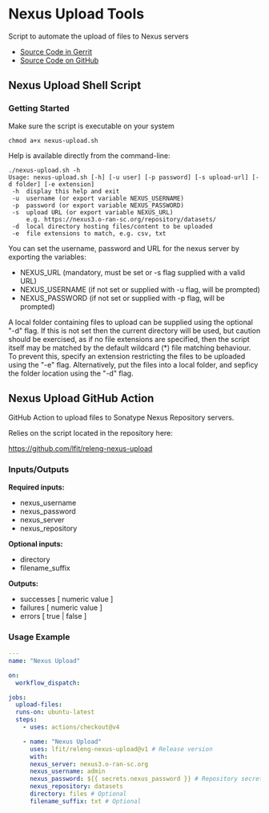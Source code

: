 # Nexus Upload Tools

Script to automate the upload of files to Nexus servers

- [Source Code in Gerrit](https://gerrit.linuxfoundation.org/infra/admin/repos/releng/nexus-upload,general)
- [Source Code on GitHub](https://github.com/lfit/releng-nexus-upload)

## Nexus Upload Shell Script

### Getting Started

Make sure the script is executable on your system

```console
chmod a+x nexus-upload.sh
```

Help is available directly from the command-line:

```console
./nexus-upload.sh -h
Usage: nexus-upload.sh [-h] [-u user] [-p password] [-s upload-url] [-d folder] [-e extension]
 -h  display this help and exit
 -u  username (or export variable NEXUS_USERNAME)
 -p  password (or export variable NEXUS_PASSWORD)
 -s  upload URL (or export variable NEXUS_URL)
     e.g. https://nexus3.o-ran-sc.org/repository/datasets/
 -d  local directory hosting files/content to be uploaded
 -e  file extensions to match, e.g. csv, txt
```

You can set the username, password and URL for the nexus server by exporting the variables:

- NEXUS_URL (mandatory, must be set or -s flag supplied with a valid URL)
- NEXUS_USERNAME (if not set or supplied with -u flag, will be prompted)
- NEXUS_PASSWORD (if not set or supplied with -p flag, will be prompted)

A local folder containing files to upload can be supplied using the optional "-d" flag. If this is not set
then the current directory will be used, but caution should be exercised, as if no file extensions are
specified, then the script itself may be matched by the default wildcard (\*) file matching behaviour. To
prevent this, specify an extension restricting the files to be uploaded using the "-e" flag. Alternatively,
put the files into a local folder, and sepficy the folder location using the "-d" flag.

## Nexus Upload GitHub Action

GitHub Action to upload files to Sonatype Nexus Repository servers.

Relies on the script located in the repository here:

<https://github.com/lfit/releng-nexus-upload>

### Inputs/Outputs

**Required inputs:**

- nexus_username
- nexus_password
- nexus_server
- nexus_repository

**Optional inputs:**

- directory
- filename_suffix
<!--
  # May be superfluous parameter
- repository_format
  -->

**Outputs:**

- successes [ numeric value ]
- failures [ numeric value ]
- errors [ true | false ]

### Usage Example

```yaml
---
name: "Nexus Upload"

on:
  workflow_dispatch:

jobs:
  upload-files:
  runs-on: ubuntu-latest
  steps:
    - uses: actions/checkout@v4

    - name: "Nexus Upload"
      uses: lfit/releng-nexus-upload@v1 # Release version
      with:
      nexus_server: nexus3.o-ran-sc.org
      nexus_username: admin
      nexus_password: ${{ secrets.nexus_password }} # Repository secret
      nexus_repository: datasets
      directory: files # Optional
      filename_suffix: txt # Optional
```

<!--
      # Removed from the above console output
      repository_format: raw # Not implemented yet (may be superfluous)
-->

<!--
[comment]: # SPDX-License-Identifier: Apache-2.0
[comment]: # Copyright 2024 The Linux Foundation <matthew.watkins@linuxfoundation.org>
-->
